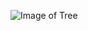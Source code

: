 ![Image of Tree](https://images.pexels.com/photos/9580151/pexels-photo-9580151.jpeg?cs=srgb&dl=pexels-denis-trushtin-9580151.jpg&fm=jpg)
